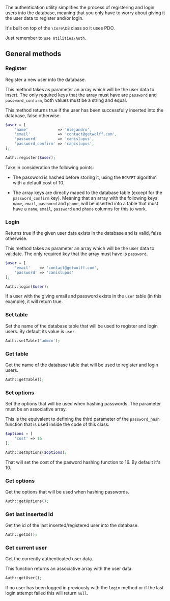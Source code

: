 The authentication utility simplifies the process of registering and login users into the database, meaning that you only have to worry about giving it the user data to register and/or login. 

It's built on top of the `\Core\DB` class so it uses PDO.

Just remember to `use Utilities\Auth`.

## General methods

### Register

Register a new user into the database.

This method takes as parameter an array which will be the user data to insert. The only required keys that the array must have are `password` and `password_confirm`, both values must be a string and equal.

This method returns true if the user has been successfully inserted into the database, false otherwise.

```php
$user = [
    'name'             => 'Alejandro',
    'email'            => 'contact@getwolff.com',
    'password'         => 'canislupus',
    'password_confirm' => 'canislupus',
];

Auth::register($user);
```

Take in consideration the following points:

* The password is hashed before storing it, using the `BCRYPT` algorithm with a default cost of 10.

* The array keys are directly maped to the database table (except for the `password_confirm` key). Meaning that an array with the following keys: `name`, `email`, `password` and `phone`, will be inserted into a table that must have a `name`, `email`, `password` and `phone` columns for this to work.

### Login

Returns true if the given user data exists in the database and is valid, false otherwise.

This method takes as parameter an array which will be the user data to validate. The only required key that the array must have is `password`.

```php
$user = [
    'email'    => 'contact@getwolff.com',
    'password' => 'canislupus'
];

Auth::login($user);
```

If a user with the giving email and password exists in the `user` table (in this example), it will return true.

### Set table

Set the name of the database table that will be used to register and login users. By default its value is `user`.

```php
Auth::setTable('admin');
```

### Get table

Get the name of the database table that will be used to register and login users.

```php
Auth::getTable();
```

### Set options

Set the options that will be used when hashing passwords. The parameter must be an associative array.

This is the equivalent to defining the third parameter of the `password_hash` function that is used inside the code of this class.

```php
$options = [
    'cost' => 16
];

Auth::setOptions($options);
```

That will set the cost of the pasword hashing function to 16. By default it's 10.

### Get options

Get the options that will be used when hashing passwords.

```php
Auth::getOptions();
```

### Get last inserted Id

Get the id of the last inserted/registered user into the database.

```php
Auth::getId();
```

### Get current user

Get the currently authenticated user data.

This function returns an associative array with the user data.

```php
Auth::getUser();
```

If no user has been logged in previously with the `login` method or if the last login attempt failed this will return `null`.